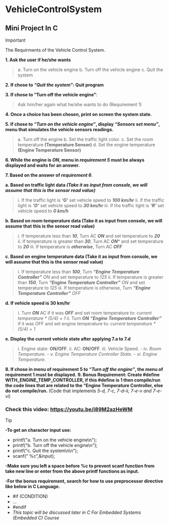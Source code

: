 # VehicleControlSystem
## Mini Project In C

> [!IMPORTANT]
> The Requirments of the Vehicle Control System.

**1. Ask the user if he/she wants**
  > a. Turn on the vehicle engine
  > b. Turn off the vehicle engine
  > c. Quit the system
    
**2. If chose to ***“Quit the system”***: Quit program**

**3. If chose to “Turn off the vehicle engine”**:
   > Ask him/her again what he/she wants to do (Requirement 1)
     
**4. Once a choice has been chosen, print on screen the system state.**

**5. If chose to ***“Turn on the vehicle engine”***, display ***“Sensors set menu”***, menu that simulates the vehicle sensors readings.**
  > a. Turn off the engine
  > b. Set the traffic light color.
  > c. Set the room temperature **(Temperature Sensor)**
  > d. Set the engine temperature **(Engine Temperature Sensor)**
    
**6. While the engine is *ON*, menu in *requirement 5* must be always displayed and waits for an answer.**

**7. Based on the answer of *requirement 6***.

**a. Based on traffic light data *(Take it as input from console, we will assume that this is the sensor read value)***
  > i. If the traffic light is ***‘G’*** set vehicle speed to ***100 km/hr***
  > ii. If the traffic light is ***‘O’*** set vehicle speed to ***30 km/hr***
  > iii. If the traffic light is ***‘R’*** set vehicle speed to ***0 km/h***

**b. Based on room temperature data (Take it as input from console, we will assume that this is the sensor read value)**
  > i. If temperature less than ***10***, Turn AC ***ON*** and set temperature to ***20***
  > ii. If temperature is greater than ***30***, Turn AC ***ON**** and set temperature to ***20***
  > iii. If temperature is ***otherwise***, Turn AC ***OFF***
    
**c. Based on engine temperature data (Take it as input from console, we will assume that this is the sensor read value)**
  > i. If temperature less than ***100***, Turn ***“Engine Temperature Controller”*** *ON* and set temperature to *125*
  > ii. If temperature is greater than ***150***, Turn ***“Engine Temperature Controller”*** *ON* and set temperature to *125*
  > iii. If temperature is otherwise, Turn ***“Engine Temperature Controller”*** *OFF*
    
**d. If vehicle speed is 30 km/hr**
  > i. Turn ***ON*** AC if it was ***OFF*** and set room temperature to: *current temperature * (5/4) + 1*
  > ii. Turn ***ON*** ***“Engine Temperature Controller”*** if it was OFF and set engine temperature to: *current temperature * (5/4) + 1*
    
**e. Display the current vehicle state after applying 7.a to 7.d**
  > i. Engine state: **ON/OFF**.
  > ii. AC: **ON/OFF**.
  > iii. Vehicle Speed.
    - *iv. Room Temperature*.
    - *v. Engine Temperature Controller State*.
    - *vi. Engine Temperature*.
      
**8. If chose in menu of requirement 5 to *“Turn off the engine”*, the menu of requirement 1 must be displayed.**
**9. Bonus Requirement: Create #define WITH_ENGINE_TEMP_CONTROLLER, if this #define is 1 then compile/run the code lines that are related to the “Engine Temperature Controller, else do not compile/run.** 
(Code that implements *5-d, 7-c, 7-d-ii, 7-e-v and 7-e-vi*)

### Check this video: https://youtu.be/i89M2azHeWM

> [!TIP]
> **-To get an character input use:**
>   - printf("a. Turn on the vehicle engine\n");
>   - printf("b. Turn off the vehicle engine\n");
>   - printf("c. Quit the system\n\n");
>   - scanf(“ %c”,&input);
> 
> **-Make sure you left a space before %c to prevent scanf function from take new line or 
> enter from the above printf functions as input.**
>
> 
> **-For the bonus requirement, search for how to use preprocessor directive like below in C Language.**
>   - #if (CONDITION)
>   - …
>   - #endif
>   - *This topic will be discussed later in C For Embedded Systems (Embedded C) Course*

